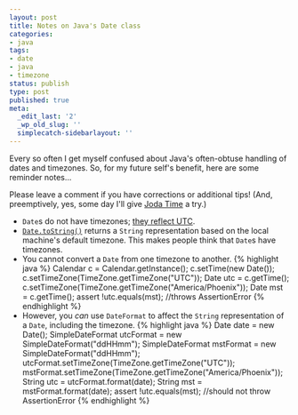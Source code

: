 ```yaml
---
layout: post
title: Notes on Java's Date class
categories:
- java
tags:
- date
- java
- timezone
status: publish
type: post
published: true
meta:
  _edit_last: '2'
  _wp_old_slug: ''
  simplecatch-sidebarlayout: ''
---
```

Every so often I get myself confused about Java's often-obtuse handling of dates and timezones.  So, for my future self's benefit, here are some reminder notes...  <!--more-->

Please leave a comment if you have corrections or additional tips!  (And, preemptively, yes, some day I'll give <a href="http://joda-time.sourceforge.net/">Joda Time</a> a try.)

* `Date`s do not have timezones; <a href="http://download.oracle.com/javase/6/docs/api/java/util/Date.html"> they reflect UTC</a>.
* <a href="http://download.oracle.com/javase/6/docs/api/java/util/Date.html#toString()">`Date.toString()`</a> returns a `String` representation based on the local machine's default timezone.  This makes people think that `Date`s have timezones.
* You cannot convert a `Date` from one timezone to another.
{% highlight java %}
Calendar c = Calendar.getInstance();
c.setTime(new Date());
c.setTimeZone(TimeZone.getTimeZone("UTC"));
Date utc = c.getTime();
c.setTimeZone(TimeZone.getTimeZone("America/Phoenix"));
Date mst = c.getTime();
assert !utc.equals(mst);  //throws AssertionError
{% endhighlight %}
* However, you <em>can</em> use `DateFormat` to affect the `String` representation of a `Date`, including the timezone.
{% highlight java %}
Date date = new Date();
SimpleDateFormat utcFormat = new SimpleDateFormat("ddHHmm");
SimpleDateFormat mstFormat = new SimpleDateFormat("ddHHmm");
utcFormat.setTimeZone(TimeZone.getTimeZone("UTC"));
mstFormat.setTimeZone(TimeZone.getTimeZone("America/Phoenix"));
String utc = utcFormat.format(date);
String mst = mstFormat.format(date);
assert !utc.equals(mst);  //should not throw AssertionError
{% endhighlight %}


